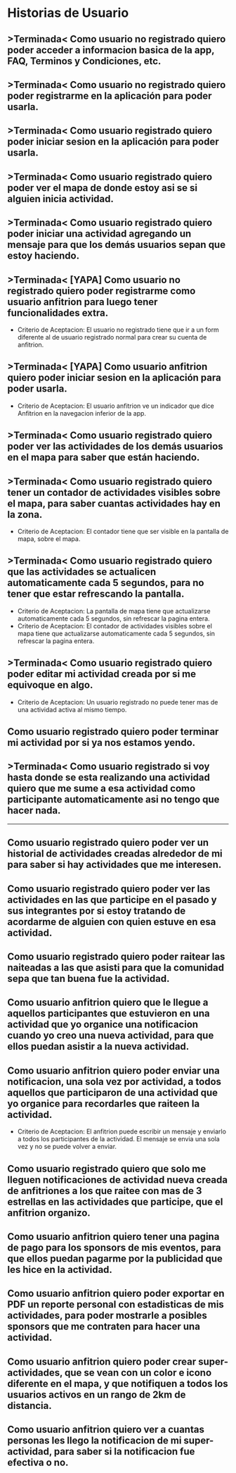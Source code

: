 # Historias de Usuario

## >Terminada< Como usuario no registrado quiero poder acceder a informacion basica de la app, FAQ, Terminos y Condiciones, etc.

## >Terminada< Como usuario no registrado quiero poder registrarme en la aplicación para poder usarla.

## >Terminada< Como usuario registrado quiero poder iniciar sesion en la aplicación para poder usarla.

## >Terminada< Como usuario registrado quiero poder ver el mapa de donde estoy asi se si alguien inicia actividad.

## >Terminada< Como usuario registrado quiero poder iniciar una actividad agregando un mensaje para que los demás usuarios sepan que estoy haciendo.

## >Terminada< [YAPA] Como usuario no registrado quiero poder registrarme como usuario anfitrion para luego tener funcionalidades extra.
- Criterio de Aceptacion: El usuario no registrado tiene que ir a un form diferente al de usuario registrado normal para crear su cuenta de anfitrion.

## >Terminada< [YAPA] Como usuario anfitrion quiero poder iniciar sesion en la aplicación para poder usarla.
- Criterio de Aceptacion: El usuario anfitrion ve un indicador que dice Anfitrion en la navegacion inferior de la app.

## >Terminada< Como usuario registrado quiero poder ver las actividades de los demás usuarios en el mapa para saber que están haciendo.

## >Terminada< Como usuario registrado quiero tener un contador de actividades visibles sobre el mapa, para saber cuantas actividades hay en la zona.
- Criterio de Aceptacion: El contador tiene que ser visible en la pantalla de mapa, sobre el mapa.

## >Terminada< Como usuario registrado quiero que las actividades se actualicen automaticamente cada 5 segundos, para no tener que estar refrescando la pantalla.
- Criterio de Aceptacion: La pantalla de mapa tiene que actualizarse automaticamente cada 5 segundos, sin refrescar la pagina entera.
- Criterio de Aceptacion: El contador de actividades visibles sobre el mapa tiene que actualizarse automaticamente cada 5 segundos, sin refrescar la pagina entera.

## >Terminada< Como usuario registrado quiero poder editar mi actividad creada por si me equivoque en algo.
- Criterio de Aceptacion: Un usuario registrado no puede tener mas de una actividad activa al mismo tiempo.

## Como usuario registrado quiero poder terminar mi actividad por si ya nos estamos yendo.

## >Terminada< Como usuario registrado si voy hasta donde se esta realizando una actividad quiero que me sume a esa actividad como participante automaticamente asi no tengo que hacer nada.


---

## Como usuario registrado quiero poder ver un historial de actividades creadas alrededor de mi para saber si hay actividades que me interesen.

## Como usuario registrado quiero poder ver las actividades en las que participe en el pasado y sus integrantes por si estoy tratando de acordarme de alguien con quien estuve en esa actividad.

## Como usuario registrado quiero poder raitear las naiteadas a las que asisti para que la comunidad sepa que tan buena fue la actividad.

## Como usuario anfitrion quiero que le llegue a aquellos participantes que estuvieron en una actividad que yo organice una notificacion cuando yo creo una nueva actividad, para que ellos puedan asistir a la nueva actividad.

## Como usuario anfitrion quiero poder enviar una notificacion, una sola vez por actividad, a todos aquellos que participaron de una actividad que yo organice para recordarles que raiteen la actividad.
- Criterio de Aceptacion: El anfitrion puede escribir un mensaje y enviarlo a todos los participantes de la actividad. El mensaje se envia una sola vez y no se puede volver a enviar.

## Como usuario registrado quiero que solo me lleguen notificaciones de actividad nueva creada de anfitriones a los que raitee con mas de 3 estrellas en las actividades que participe, que el anfitrion organizo.

## Como usuario anfitrion quiero tener una pagina de pago para los sponsors de mis eventos, para que ellos puedan pagarme por la publicidad que les hice en la actividad.

## Como usuario anfitrion quiero poder exportar en PDF un reporte personal con estadisticas de mis actividades, para poder mostrarle a posibles sponsors que me contraten para hacer una actividad.

## Como usuario anfitrion quiero poder crear super-actividades, que se vean con un color e icono diferente en el mapa, y que notifiquen a todos los usuarios activos en un rango de 2km de distancia.

## Como usuario anfitrion quiero ver a cuantas personas les llego la notificacion de mi super-actividad, para saber si la notificacion fue efectiva o no.
